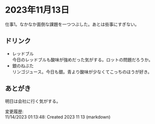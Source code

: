 # 2023年11月13日

仕事1。なかなか面倒な課題を一つつぶした。あとは些事にすぎない。

## ドリンク

- レッドブル  
今日のレッドブルも酸味が強めだった気がする。ロットの問題だろうか。
- 銀のねぶた  
リンゴジュース。今日も銀。青より酸味が少なくてこっちのほうが好き。

## あとがき

明日は会社に行く気がする。

変更履歴:  
11/14/2023 01:13:48: Created 2023 11 13 (markdown)  
